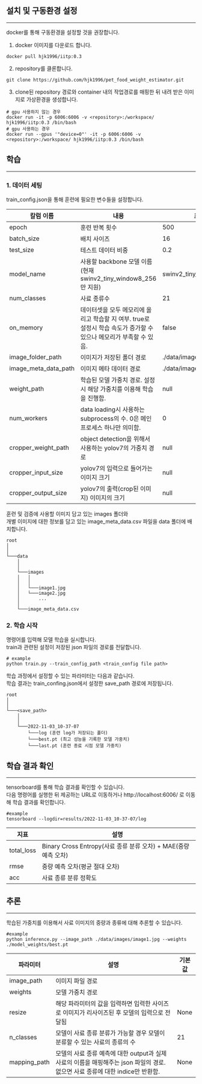 ## 설치 및 구동환경 설정
---
docker를 통해 구동환경을 설정할 것을 권장합니다.  

1. docker 이미지를 다운로드 합니다.
```
docker pull hjk1996/iitp:0.3
```  
  
2. repository를 클론합니다. 
```
git clone https://github.com/hjk1996/pet_food_weight_estimator.git
```
  
3. clone된 repository 경로와 container 내의 작업경로를 매핑한 뒤 내려 받은 이미지로 가상환경을 생성합니다.
```
# gpu 사용하지 않는 경우
docker run -it -p 6006:6006 -v <repository>:/workspace/ hjk1996/iitp:0.3 /bin/bash
# gpu 사용하는 경우
docker run --gpus '"device=0"' -it -p 6006:6006 -v <repository>:/workspace/ hjk1996/iitp:0.3 /bin/bash
```
   
## 학습
---
### 1. 데이터 세팅
train_config.json을 통해 훈련에 필요한 변수들을 설정합니다.
  
|칼럼 이름|내용|초기값|
|------|---|---|
|epoch|훈련 반복 횟수|500|
|batch_size|배치 사이즈|16|
|test_size|테스트 데이터 비중|0.2|
|model_name|사용할 backbone 모델 이름 (현재 swinv2_tiny_window8_256만 지원)|swinv2_tiny_window8_256|
|num_classes|사료 종류수|21|
|on_memory|데이터셋을 모두 메모리에 올리고 학습할 지 여부. true로 설정시 학습 속도가 증가할 수 있으나 메모리가 부족할 수 있음.|false|
|image_folder_path|이미지가 저장된 폴더 경로|./data/images|
|image_meta_data_path|이미지 메타 데이터 경로|./data/image_meta_data.csv|
|weight_path|학습된 모델 가중치 경로. 설정시 해당 가중치를 이용해 학습을 진행함.|null|
|num_workers|data loading시 사용하는 subprocess의 수. 0은 메인 프로세스 하나만 의미함.|0|
|cropper_weight_path|object detection을 위해서 사용하는 yolov7의 가중치 경로|null|
|cropper_input_size|yolov7의 입력으로 들어가는 이미지 크기|null|
|cropper_output_size|yolov7의 출력(crop된 이미지) 이미지의 크기|null|
   
훈련 및 검증에 사용할 이미지 담고 있는 images 폴더와   
개별 이미지에 대한 정보를 담고 있는 image_meta_data.csv 파일을 data 폴더에 배치합니다.
  ```
  root
  │   
  │   
  └───data
      │   
      │   
      └───images
      │   │   
      │   │   
      │   └───image1.jpg
      │   └───image2.jpg
      │       ...
      │
      └───image_meta_data.csv
  ```
  
### 2. 학습 시작
명령어를 입력해 모델 학습을 실시합니다.  
train과 관련된 설정이 저장된 json 파일의 경로를 전달합니다.
```
# example
python train.py --train_config_path <train_config file path>
```
  
학습 과정에서 설정할 수 있는 파라미터는 다음과 같습니다.  
학습 결과는 train_confing.json에서 설정한 save_path 경로에 저장됩니다.
```
root
│   
│   
└───<save_path>
    │   
    │   
    └───2022-11-03_10-37-07
        └───log (훈련 log가 저장되는 폴더)
        └───best.pt (최고 성능을 기록한 모델 가중치)
        └───last.pt (훈련 종료 시점 모델 가중치)
```
  
## 학습 결과 확인
---
tensorboard를 통해 학습 결과를 확인할 수 있습니다.  
다음 명령어를 실행한 뒤 제공하는 URL로 이동하거나 http://localhost:6006/ 로 이동해 학습 결과를 확인합니다.
```
#example
tensorboard --logdir=results/2022-11-03_10-37-07/log
```
  
|지표|설명|
|------|---|
|total_loss|Binary Cross Entropy(사료 종류 분류 오차) + MAE(중량 예측 오차)|
|rmse|중량 예측 오차(평균 절대 오차)|
|acc|사료 종류 분류 정확도|


## 추론
---
학습된 가중치를 이용해서 사료 이미지의 중량과 종류에 대해 추론할 수 있습니다.
  
```
#example
python inference.py --image_path ./data/images/image1.jpg --weights ./model_weights/best.pt
```
|파라미터|설명|기본값|
|------|---|---|
|image_path|이미지 파일 경로||
|weights|모델 가중치 경로||
|resize|해당 파라미터의 값을 입력하면 입력한 사이즈로 이미지가 리사이즈된 후 모델의 입력으로 전달됨|None|
|n_classes|모델이 사료 종류 분류가 가능할 경우 모델이 분류할 수 있는 사료의 종류의 수|21|
|mapping_path|모델의 사료 종류 예측에 대한 output과 실제 사료의 이름을 매핑해주는 json 파일의 경로. 없으면 사료 종류에 대한 indice만 반환함.|None|
